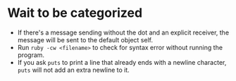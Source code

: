 # Wait to be categorized

* If there's a message sending without the dot and an explicit receiver, the message will be sent to the default object self.
* Run `ruby -cw <filename>` to check for syntax error without running the program.
* If you ask `puts` to print a line that already ends with a newline character, `puts` will not add an extra newline to it.
